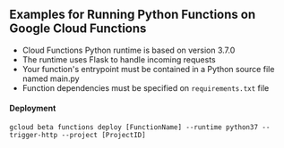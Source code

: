 ## Examples for Running Python Functions on Google Cloud Functions

* Cloud Functions Python runtime is based on version 3.7.0
* The runtime uses Flask to handle incoming requests
* Your function's entrypoint must be contained in a Python source file named main.py
* Function dependencies must be specified on `requirements.txt` file

#### Deployment
```
gcloud beta functions deploy [FunctionName] --runtime python37 --trigger-http --project [ProjectID]
```
